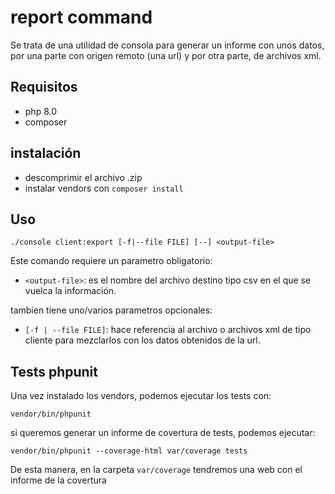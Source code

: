 # report command
Se trata de una utilidad de consola para generar un informe con unos datos, por una parte con origen remoto (una url)
y por otra parte, de archivos xml.
## Requisitos
 - php 8.0
 - composer
## instalación
 - descomprimir el archivo .zip
 - instalar vendors con `composer install`
## Uso
```
./console client:export [-f|--file FILE] [--] <output-file>
```
Este comando requiere un parametro obligatorio:
- `<output-file>`: es el nombre del archivo destino tipo csv en el que se vuelca la información.

tambien tiene uno/varios parametros opcionales:
- `[-f | --file FILE]`: hace referencia al archivo o archivos xml de tipo cliente para mezclarlos con los
datos obtenidos de la url.
  
## Tests phpunit
Una vez instalado los vendors, podemos ejecutar los tests con:
```
vendor/bin/phpunit
```
si queremos generar un informe de covertura de tests, podemos ejecutar:
```
vendor/bin/phpunit --coverage-html var/coverage tests
``` 
De esta manera, en la carpeta `var/coverage` tendremos una web con el informe de la covertura
